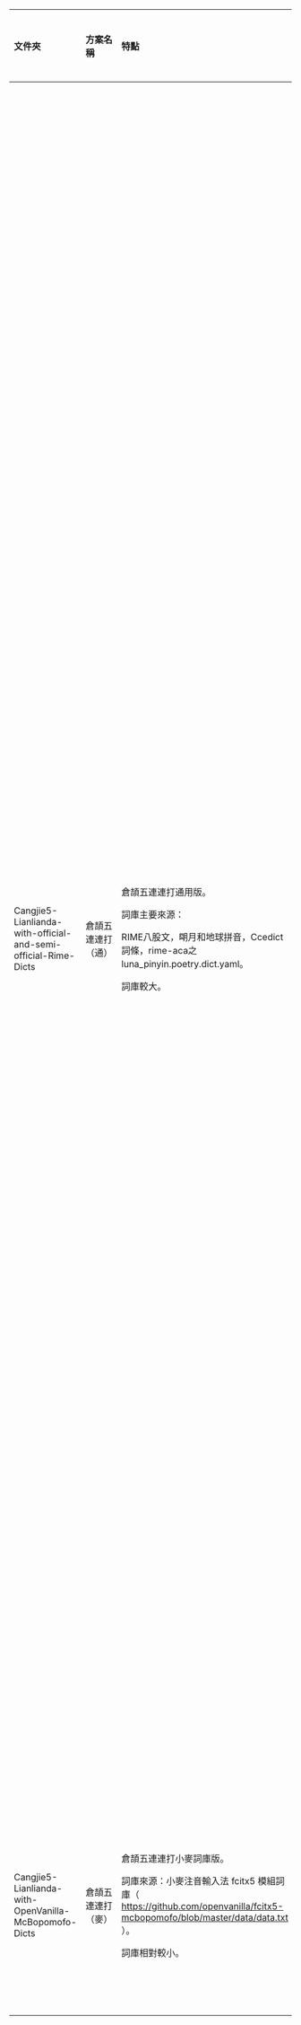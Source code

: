 |文件夾|方案名稱|特點|所含詞條示例：明天|所含詞條示例：春風|
| :- | :- | :- | :- | :- |
|Cangjie5-Lianlianda-with-official-and-semi-official-Rime-Dicts|倉頡五連連打（通）|<p>倉頡五連連打通用版。</p><p>詞庫主要來源：</p><p>RIME八股文，朙月和地球拼音，Ccedict詞條，rime-aca之luna\_pinyin.poetry.dict.yaml。</p><p>詞庫較大。</p>|明天/明天見/明天啟/明天啓/明天上午八時/明天上午/明天上班嗎/明天下午/明天依然愛你/明天再聊/明天再說/明天再說吧/明天去/明天吧/明天啊/明天就要/明天早晨/明天會更好/明天科技/明天聊/明天要上班/明天起/明天還要上班/明天開始|春風/春風得意/春風化雨/春風吹又生/春風滿面/春風一度/春風面/春風和氣/春風風人/春風不入驢耳/春風夏雨/春風深醉的晚上/春風藹吉/春風雨露/春風不度玉門關/春風不相識/春風不解禁楊花/春風且莫定/春風依舊/春風別我苦吟身/春風十里揚州路/春風十里柔情/春風千樹/春風只在園西畔/春風對青冢/春風急/春風拂檻露華濃/春風桃李花開日/春風澹蕩看不足/春風疑不到天涯/春風筵上貫珠勻/春風自在楊花/春風舉國裁宮錦/春風詞筆/春風送暖入屠蘇/春風飛到/春風散芝草/春風搖蕙草|
|Cangjie5-Lianlianda-with-OpenVanilla-McBopomofo-Dicts|倉頡五連連打（麥）|<p>倉頡五連連打小麥詞庫版。</p><p>詞庫來源：小麥注音輸入法 fcitx5 模組詞庫（ https://github.com/openvanilla/fcitx5-mcbopomofo/blob/master/data/data.txt ）。</p><p>詞庫相對較小。</p>|明天/明天的/明天上午八時|春風/春風化雨/春風得意/春風吹又生/春風滿面/春風風人|

